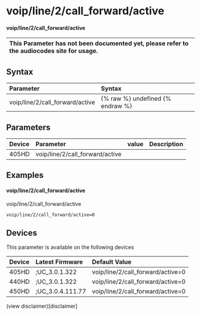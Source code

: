 ﻿---
description: voip/line/2/call_forward/active
search:
    keywords: ['voip','line','2','call_forward','active']
---

# voip/line/2/call_forward/active

#### voip/line/2/call_forward/active


| This Parameter has not been documented yet, please refer to the audiocodes site for usage.  |
| :--- |

## Syntax
| Parameter | Syntax |
| :--- | :--- |
|voip/line/2/call_forward/active | {% raw %} undefined {% endraw %} |

## Parameters
|Device|Parameter|value|Description|
|:---|:---|:---|:---|
| 405HD | voip/line/2/call_forward/active |  |  |

## Examples
#### voip/line/2/call_forward/active

voip/line/2/call_forward/active

```
voip/line/2/call_forward/active=0
```

## Devices
This parameter is available on the following devices

| Device | Latest Firmware | Default Value |
|:---|:---|:---|
| 405HD | ;UC_3.0.1.322 | voip/line/2/call_forward/active=0 
| 440HD | ;UC_3.0.1.322 | voip/line/2/call_forward/active=0 
| 450HD | ;UC_3.0.4.111.77 | voip/line/2/call_forward/active=0 

(view disclaimer)[disclaimer]
